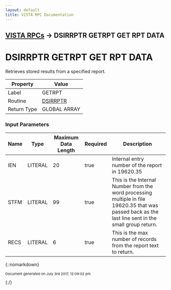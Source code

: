 ```yaml
---
layout: default
title: VISTA RPC Documentation
---
```


## [VISTA RPCs](TableOfContents) &#8594; DSIRRPTR GETRPT GET RPT DATA
# DSIRRPTR GETRPT GET RPT DATA

Retrieves stored results from a specified report.

Property | Value
--- | ---
Label | GETRPT
Routine | [DSIRRPTR](http://code.osehra.org/dox/Routine_DSIRRPTR_source.html)
Return Type | GLOBAL ARRAY


### Input Parameters

Name | Type | Maximum Data Length | Required | Description
--- | --- | --- | --- | ---
IEN | LITERAL | 20 | true | Internal entry number of the report in 19620.35
STFM | LITERAL | 99 | true | This is the Internal Number from the word processing multiple in file 19620.35 that was passed back as the last line sent in the small group return.
RECS | LITERAL | 6 | true | This is the max number of records from the report text to return.



{::nomarkdown} <br/><p style="font-size: 11px">Document generated on July 3rd 2017, 12:09:02 pm</p>{:/}